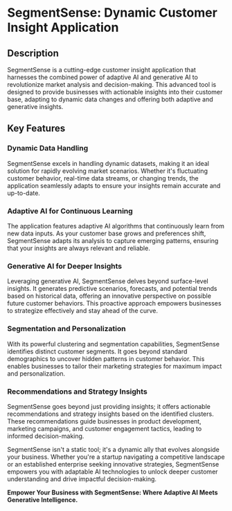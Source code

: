 # SegmentSense: Dynamic Customer Insight Application

## Description
SegmentSense is a cutting-edge customer insight application that harnesses the combined power of adaptive AI and generative AI to revolutionize market analysis and decision-making. This advanced tool is designed to provide businesses with actionable insights into their customer base, adapting to dynamic data changes and offering both adaptive and generative insights.

## Key Features

### Dynamic Data Handling
SegmentSense excels in handling dynamic datasets, making it an ideal solution for rapidly evolving market scenarios. Whether it's fluctuating customer behavior, real-time data streams, or changing trends, the application seamlessly adapts to ensure your insights remain accurate and up-to-date.

### Adaptive AI for Continuous Learning
The application features adaptive AI algorithms that continuously learn from new data inputs. As your customer base grows and preferences shift, SegmentSense adapts its analysis to capture emerging patterns, ensuring that your insights are always relevant and reliable.

### Generative AI for Deeper Insights
Leveraging generative AI, SegmentSense delves beyond surface-level insights. It generates predictive scenarios, forecasts, and potential trends based on historical data, offering an innovative perspective on possible future customer behaviors. This proactive approach empowers businesses to strategize effectively and stay ahead of the curve.

### Segmentation and Personalization
With its powerful clustering and segmentation capabilities, SegmentSense identifies distinct customer segments. It goes beyond standard demographics to uncover hidden patterns in customer behavior. This enables businesses to tailor their marketing strategies for maximum impact and personalization.

### Recommendations and Strategy Insights
SegmentSense goes beyond just providing insights; it offers actionable recommendations and strategy insights based on the identified clusters. These recommendations guide businesses in product development, marketing campaigns, and customer engagement tactics, leading to informed decision-making.

SegmentSense isn't a static tool; it's a dynamic ally that evolves alongside your business. Whether you're a startup navigating a competitive landscape or an established enterprise seeking innovative strategies, SegmentSense empowers you with adaptable AI technologies to unlock deeper customer understanding and drive impactful decision-making.

**Empower Your Business with SegmentSense: Where Adaptive AI Meets Generative Intelligence.**
